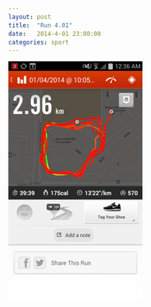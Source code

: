 ```yaml
---
layout: post
title:  "Run 4.01"
date:   2014-4-01 23:00:00
categories: sport
---
```


<img src="assets/hobbies/sport/Run2014.4.01.png">
